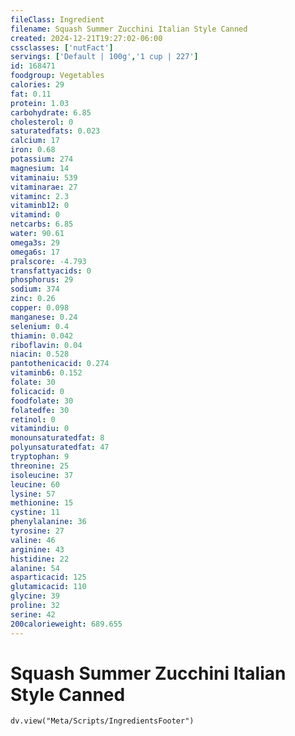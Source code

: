 ```yaml
---
fileClass: Ingredient
filename: Squash Summer Zucchini Italian Style Canned
created: 2024-12-21T19:27:02-06:00
cssclasses: ['nutFact']
servings: ['Default | 100g','1 cup | 227']
id: 168471
foodgroup: Vegetables
calories: 29
fat: 0.11
protein: 1.03
carbohydrate: 6.85
cholesterol: 0
saturatedfats: 0.023
calcium: 17
iron: 0.68
potassium: 274
magnesium: 14
vitaminaiu: 539
vitaminarae: 27
vitaminc: 2.3
vitaminb12: 0
vitamind: 0
netcarbs: 6.85
water: 90.61
omega3s: 29
omega6s: 17
pralscore: -4.793
transfattyacids: 0
phosphorus: 29
sodium: 374
zinc: 0.26
copper: 0.098
manganese: 0.24
selenium: 0.4
thiamin: 0.042
riboflavin: 0.04
niacin: 0.528
pantothenicacid: 0.274
vitaminb6: 0.152
folate: 30
folicacid: 0
foodfolate: 30
folatedfe: 30
retinol: 0
vitamindiu: 0
monounsaturatedfat: 8
polyunsaturatedfat: 47
tryptophan: 9
threonine: 25
isoleucine: 37
leucine: 60
lysine: 57
methionine: 15
cystine: 11
phenylalanine: 36
tyrosine: 27
valine: 46
arginine: 43
histidine: 22
alanine: 54
asparticacid: 125
glutamicacid: 110
glycine: 39
proline: 32
serine: 42
200calorieweight: 689.655
---
```


# Squash Summer Zucchini Italian Style Canned

```dataviewjs
dv.view("Meta/Scripts/IngredientsFooter")
```